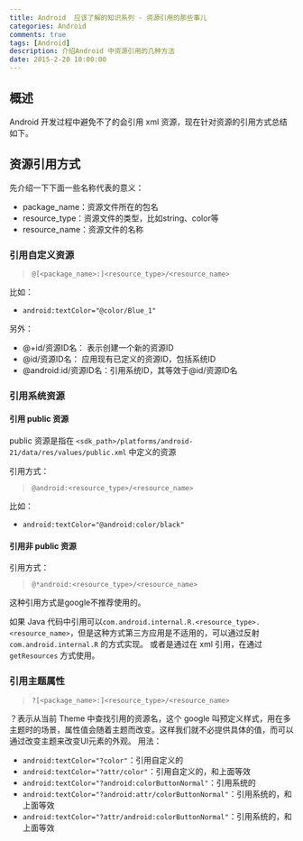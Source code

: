 ```yaml
---
title: Android  应该了解的知识系列 - 资源引用的那些事儿
categories: Android
comments: true
tags: [Android]
description: 介绍Android 中资源引用的几种方法
date: 2015-2-20 10:00:00
---
```


## 概述

Android 开发过程中避免不了的会引用 xml 资源，现在针对资源的引用方式总结如下。

## 资源引用方式

先介绍一下下面一些名称代表的意义：

 - package_name：资源文件所在的包名
 - resource_type：资源文件的类型，比如string、color等
 - resource_name：资源文件的名称

### 引用自定义资源

> `@[<package_name>:]<resource_type>/<resource_name>`

比如：

 - `android:textColor="@color/Blue_1"`

另外：

 - @+id/资源ID名： 表示创建一个新的资源ID
 - @id/资源ID名： 应用现有已定义的资源ID，包括系统ID
 - @android:id/资源ID名：引用系统ID，其等效于@id/资源ID名

### 引用系统资源

#### 引用 public 资源

 public 资源是指在 `<sdk_path>/platforms/android-21/data/res/values/public.xml` 中定义的资源

引用方式：

> `@android:<resource_type>/<resource_name>`

比如：

 - `android:textColor="@android:color/black"`

#### 引用非 public 资源

引用方式：

> `@*android:<resource_type>/<resource_name>`

这种引用方式是google不推荐使用的。

如果 Java 代码中引用可以`com.android.internal.R.<resource_type>.<resource_name>`，但是这种方式第三方应用是不适用的，可以通过反射 `com.android.internal.R` 的方式实现。
或者是通过在 xml 引用，在通过 `getResources` 方式使用。

### 引用主题属性

> `?[<package_name>:]<resource_type>/<resource_name>`

？表示从当前 Theme 中查找引用的资源名，这个 google 叫预定义样式，用在多主题时的场景，属性值会随着主题而改变。这样我们就不必提供具体的值，而可以通过改变主题来改变UI元素的外观。
用法：

 - `android:textColor="?color"`：引用自定义的
 - `android:textColor="?attr/color"`：引用自定义的，和上面等效
 - `android:textColor="?android:colorButtonNormal"`：引用系统的
 - `android:textColor="?android:attr/colorButtonNormal"`：引用系统的，和上面等效
 - `android:textColor="?attr/android:colorButtonNormal"`：引用系统的，和上面等效


